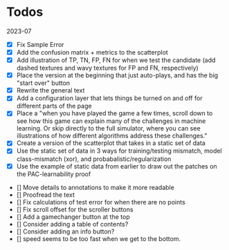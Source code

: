 # Todos

2023-07

- [x] Fix Sample Error
- [x] Add the confusion matrix + metrics to the scatterplot
- [x] Add illustration of TP, TN, FP, FN for when we test the candidate (add dashed textures and wavy textures for FP and FN, respectively)
- [x] Place the version at the beginning that just auto-plays, and has the big "start over" button
- [x] Rewrite the general text
- [X] Add a configuration layer that lets things be turned on and off for different parts of the page
- [x] Place a "when you have played the game a few times, scroll down to see how this game can explain many of the challenges in machine learning.  Or skip directly to the full simulator, where you can see illustrations of how different algorithms address these challenges."
- [X] Create a version of the scatterplot that takes in a static set of data
- [X] Use the static set of data in 3 ways for training/testing mismatch, model class-mismatch (xor), and probabalistic/regularization
- [X] Use the example of static data from earlier to draw out the patches on the PAC-learnability proof

- [] Move details to annotations to make it more readable
- [] Proofread the text
- [] Fix calculations of test error for when there are no points
- [] Fix scroll offset for the scroller buttons
- [] Add a gamechanger button at the top
- [] Consider adding a table of contents?
- [] Consider adding an info button?
- [] speed seems to be too fast when we get to the bottom.
